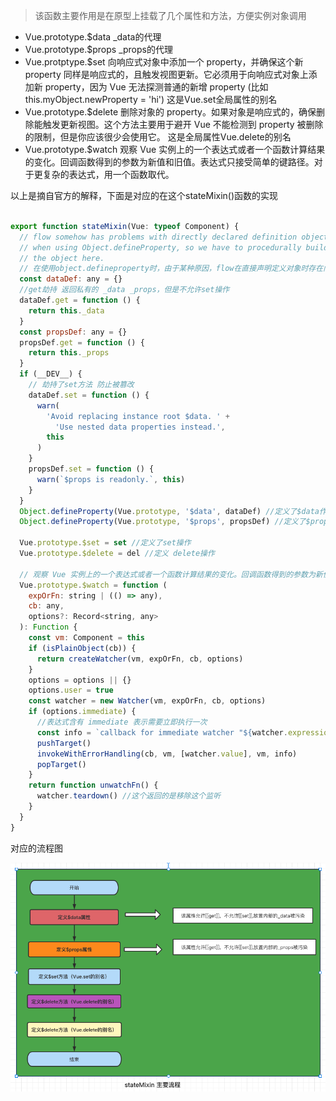 > 该函数主要作用是在原型上挂载了几个属性和方法，方便实例对象调用

- Vue.prototype.$data  _data的代理
- Vue.prototype.$props  _props的代理
- Vue.protptype.$set 向响应式对象中添加一个 property，并确保这个新 property 同样是响应式的，且触发视图更新。它必须用于向响应式对象上添加新 property，因为 Vue 无法探测普通的新增 property (比如 this.myObject.newProperty = 'hi')   这是Vue.set全局属性的别名
- Vue.prototype.$delete 删除对象的 property。如果对象是响应式的，确保删除能触发更新视图。这个方法主要用于避开 Vue 不能检测到 property 被删除的限制，但是你应该很少会使用它。 这是全局属性Vue.delete的别名
- Vue.prototype.$watch 观察 Vue 实例上的一个表达式或者一个函数计算结果的变化。回调函数得到的参数为新值和旧值。表达式只接受简单的键路径。对于更复杂的表达式，用一个函数取代。

以上是摘自官方的解释，下面是对应的在这个stateMixin()函数的实现

```javascript

export function stateMixin(Vue: typeof Component) {
  // flow somehow has problems with directly declared definition object
  // when using Object.defineProperty, so we have to procedurally build up
  // the object here.
  // 在使用object.defineproperty时，由于某种原因，flow在直接声明定义对象时存在问题，因此我们必须在这里循序渐进地构建对象。
  const dataDef: any = {}
  //get劫持 返回私有的 _data _props，但是不允许set操作
  dataDef.get = function () {
    return this._data
  }
  const propsDef: any = {}
  propsDef.get = function () {
    return this._props
  }
  if (__DEV__) {
    // 劫持了set方法 防止被篡改
    dataDef.set = function () {
      warn(
        'Avoid replacing instance root $data. ' +
          'Use nested data properties instead.',
        this
      )
    }
    propsDef.set = function () {
      warn(`$props is readonly.`, this)
    }
  }
  Object.defineProperty(Vue.prototype, '$data', dataDef) //定义了$data作为访问代理，可以访问私有的_data  Vue 实例观察的数据对象。Vue 实例代理了对其 data 对象 property 的访问。
  Object.defineProperty(Vue.prototype, '$props', propsDef) //定义了$props作为访问代理 可以访问私有的_props 当前组件接收到的 props 对象。Vue 实例代理了对其 props 对象 property 的访问。

  Vue.prototype.$set = set //定义了set操作
  Vue.prototype.$delete = del //定义 delete操作

  // 观察 Vue 实例上的一个表达式或者一个函数计算结果的变化。回调函数得到的参数为新值和旧值。表达式只接受简单的键路径。对于更复杂的表达式，用一个函数取代。 定义了一个watch监听器
  Vue.prototype.$watch = function (
    expOrFn: string | (() => any),
    cb: any,
    options?: Record<string, any>
  ): Function {
    const vm: Component = this
    if (isPlainObject(cb)) {
      return createWatcher(vm, expOrFn, cb, options)
    }
    options = options || {}
    options.user = true
    const watcher = new Watcher(vm, expOrFn, cb, options)
    if (options.immediate) {
      //表达式含有 immediate 表示需要立即执行一次
      const info = `callback for immediate watcher "${watcher.expression}"`
      pushTarget()
      invokeWithErrorHandling(cb, vm, [watcher.value], vm, info)
      popTarget()
    }
    return function unwatchFn() {
      watcher.teardown() //这个返回的是移除这个监听
    }
  }
}

```

对应的流程图

![image-20220827151458071](https://raw.githubusercontent.com/aymfx/pic/mian/img/image-20220827151458071.png)
